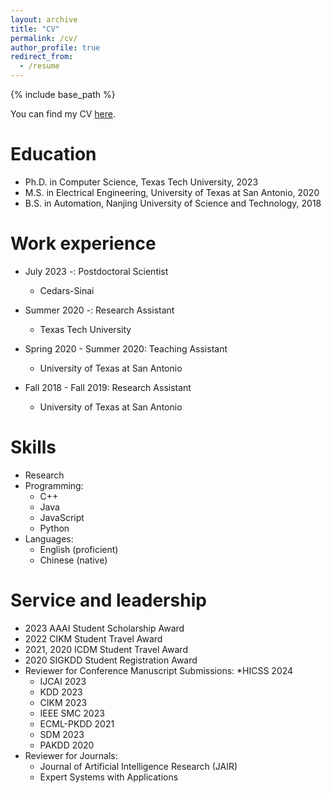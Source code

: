 ```yaml
---
layout: archive
title: "CV"
permalink: /cv/
author_profile: true
redirect_from:
  - /resume
---
```


{% include base_path %}

You can find my CV [here](https://drive.google.com/drive/folders/1B-NCJlwZvd1HKAMFnUTPYeELDWb3kHHO?usp=sharing).

Education
======

* Ph.D. in Computer Science, Texas Tech University, 2023
* M.S. in Electrical Engineering, University of Texas at San Antonio, 2020
* B.S. in Automation, Nanjing University of Science and Technology, 2018

Work experience
======
* July 2023 -: Postdoctoral Scientist
  * Cedars-Sinai

* Summer 2020 -: Research Assistant
  * Texas Tech University

* Spring 2020 - Summer 2020: Teaching Assistant
  * University of Texas at San Antonio

* Fall 2018 - Fall 2019: Research Assistant
  * University of Texas at San Antonio
  
Skills
======
* Research
* Programming:
  * C++
  * Java
  * JavaScript
  * Python
* Languages: 
  * English (proficient)
  * Chinese (native)

  
Service and leadership
======
* 2023 AAAI Student Scholarship Award
* 2022 CIKM Student Travel Award
* 2021, 2020 ICDM Student Travel Award
* 2020 SIGKDD Student Registration Award
* Reviewer for Conference Manuscript Submissions:
   *HICSS 2024
   * IJCAI 2023
   * KDD 2023 
   * CIKM 2023
   * IEEE SMC 2023
   * ECML-PKDD 2021
   * SDM 2023
   * PAKDD 2020
* Reviewer for Journals:
   * Journal of Artificial Intelligence Research (JAIR)
   * Expert Systems with Applications
